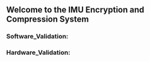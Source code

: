 ## Welcome to the IMU Encryption and Compression System

### Software_Validation:

### Hardware_Validation:

